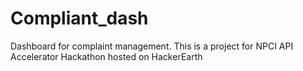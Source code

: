 # Compliant_dash
 Dashboard for complaint management. This is a project for NPCI API Accelerator Hackathon hosted on HackerEarth 
